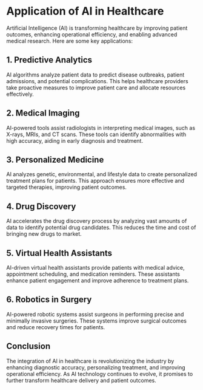 # Application of AI in Healthcare

Artificial Intelligence (AI) is transforming healthcare by improving patient outcomes, enhancing operational efficiency, and enabling advanced medical research. Here are some key applications:

## 1. Predictive Analytics
AI algorithms analyze patient data to predict disease outbreaks, patient admissions, and potential complications. This helps healthcare providers take proactive measures to improve patient care and allocate resources effectively.

## 2. Medical Imaging
AI-powered tools assist radiologists in interpreting medical images, such as X-rays, MRIs, and CT scans. These tools can identify abnormalities with high accuracy, aiding in early diagnosis and treatment.

## 3. Personalized Medicine
AI analyzes genetic, environmental, and lifestyle data to create personalized treatment plans for patients. This approach ensures more effective and targeted therapies, improving patient outcomes.

## 4. Drug Discovery
AI accelerates the drug discovery process by analyzing vast amounts of data to identify potential drug candidates. This reduces the time and cost of bringing new drugs to market.

## 5. Virtual Health Assistants
AI-driven virtual health assistants provide patients with medical advice, appointment scheduling, and medication reminders. These assistants enhance patient engagement and improve adherence to treatment plans.

## 6. Robotics in Surgery
AI-powered robotic systems assist surgeons in performing precise and minimally invasive surgeries. These systems improve surgical outcomes and reduce recovery times for patients.

## Conclusion
The integration of AI in healthcare is revolutionizing the industry by enhancing diagnostic accuracy, personalizing treatment, and improving operational efficiency. As AI technology continues to evolve, it promises to further transform healthcare delivery and patient outcomes.

